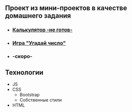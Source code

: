 ## Проект из мини-проектов в качестве домашнего задания

- ### [Калькулятор -не готов-](/bjs/07_Number_and_string/readme.md)
- ### [Игра "Угадай число"](/bjs/08_if_else/readme.md)
- ### -скоро-


## Технологии
- JS
- CSS
    - Bootstrap
    - Собственные стили
- HTML
